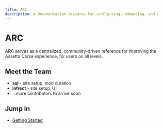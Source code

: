 ```yaml
---
title: ARC
description: A documentation resource for configuring, enhancing, and understanding Assetto Corsa in a modern modding context.
---
```


# ARC

ARC serves as a centralized, community-driven reference for improving the Assetto Corsa experience, for users on all levels.

## Meet the Team

- **sql** - site setup, mod curation
- **infrect** - site setup, UI
- ...more contributors to arrive soon

## Jump in

- [Getting Started](getting-started.md)

